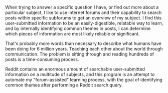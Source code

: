 When trying to answer a specific question I have, or find out more about a
particular subject, I like to use internet forums and their capability to
search posts within specific subforums to get an overview of my subject. I
find this user-submitted information to be an easily-digestible, relatable
way to learn, and by internally identifying common themes in posts, I can
determine which pieces of information are most likely reliable or
significant.

That's probably more words than necessary to describe what humans have been
doing for 6 million years. Teaching each other about the world through
communication. The problem is sifting through and reading hundreds of posts
is a time-consuming process.

Reddit contains an enormous amount of searchable user-submitted information
on a multitude of subjects, and this program is an attempt to automate my
"forum-assisted" learning process, with the goal of identifying common themes 
after performing a Reddit search query.

